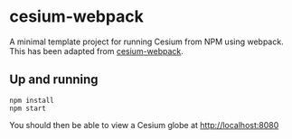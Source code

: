 # cesium-webpack
A minimal template project for running Cesium from NPM using webpack.  This has been adapted from [cesium-webpack](https://github.com/mmacaula/cesium-webpack).

## Up and running

```
npm install
npm start
```

You should then be able to view a Cesium globe at [http://localhost:8080](http://localhost:8080)
